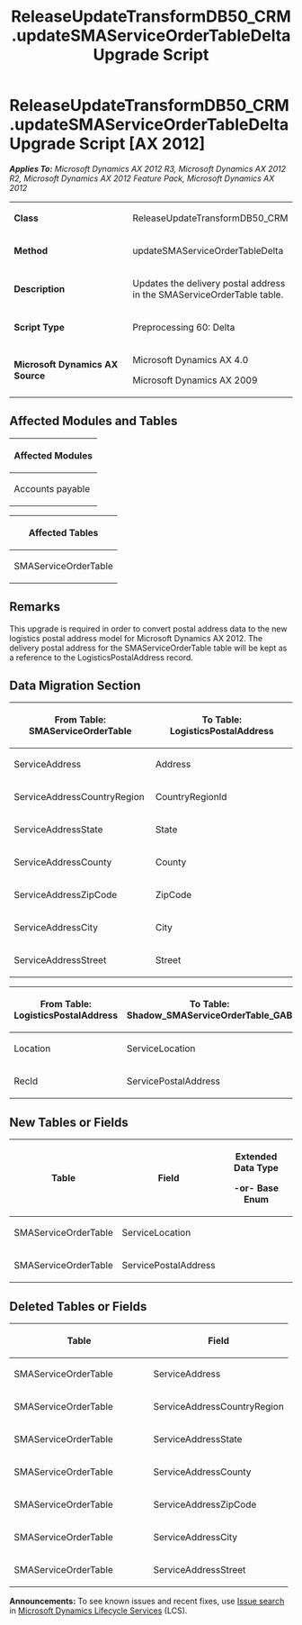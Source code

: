 ﻿---
title: ReleaseUpdateTransformDB50_CRM.updateSMAServiceOrderTableDelta Upgrade Script
TOCTitle: ReleaseUpdateTransformDB50_CRM.updateSMAServiceOrderTableDelta Upgrade Script
ms:assetid: d160d7f9-384b-19be-9522-1b2f6756c847
ms:mtpsurl: https://msdn.microsoft.com/en-us/library/JJ686949(v=AX.60)
ms:contentKeyID: 49711399
ms.date: 05/18/2015
mtps_version: v=AX.60
---

# ReleaseUpdateTransformDB50\_CRM.updateSMAServiceOrderTableDelta Upgrade Script [AX 2012]


_**Applies To:** Microsoft Dynamics AX 2012 R3, Microsoft Dynamics AX 2012 R2, Microsoft Dynamics AX 2012 Feature Pack, Microsoft Dynamics AX 2012_

<table>
<colgroup>
<col style="width: 50%" />
<col style="width: 50%" />
</colgroup>
<tbody>
<tr class="odd">
<td><p><strong>Class</strong></p></td>
<td><p>ReleaseUpdateTransformDB50_CRM</p></td>
</tr>
<tr class="even">
<td><p><strong>Method</strong></p></td>
<td><p>updateSMAServiceOrderTableDelta</p></td>
</tr>
<tr class="odd">
<td><p><strong>Description</strong></p></td>
<td><p>Updates the delivery postal address in the SMAServiceOrderTable table.</p></td>
</tr>
<tr class="even">
<td><p><strong>Script Type</strong></p></td>
<td><p>Preprocessing 60: Delta</p></td>
</tr>
<tr class="odd">
<td><p><strong>Microsoft Dynamics AX Source</strong></p></td>
<td><p>Microsoft Dynamics AX 4.0</p>
<p>Microsoft Dynamics AX 2009</p></td>
</tr>
</tbody>
</table>


## Affected Modules and Tables

<table>
<colgroup>
<col style="width: 100%" />
</colgroup>
<thead>
<tr class="header">
<th><p>Affected Modules</p></th>
</tr>
</thead>
<tbody>
<tr class="odd">
<td><p>Accounts payable</p></td>
</tr>
</tbody>
</table>


<table>
<colgroup>
<col style="width: 100%" />
</colgroup>
<thead>
<tr class="header">
<th><p>Affected Tables</p></th>
</tr>
</thead>
<tbody>
<tr class="odd">
<td><p>SMAServiceOrderTable</p></td>
</tr>
</tbody>
</table>


## Remarks

This upgrade is required in order to convert postal address data to the new logistics postal address model for Microsoft Dynamics AX 2012. The delivery postal address for the SMAServiceOrderTable table will be kept as a reference to the LogisticsPostalAddress record.

## Data Migration Section

<table>
<colgroup>
<col style="width: 50%" />
<col style="width: 50%" />
</colgroup>
<thead>
<tr class="header">
<th><p>From Table: SMAServiceOrderTable</p></th>
<th><p>To Table: LogisticsPostalAddress</p></th>
</tr>
</thead>
<tbody>
<tr class="odd">
<td><p>ServiceAddress</p></td>
<td><p>Address</p></td>
</tr>
<tr class="even">
<td><p>ServiceAddressCountryRegion</p></td>
<td><p>CountryRegionId</p></td>
</tr>
<tr class="odd">
<td><p>ServiceAddressState</p></td>
<td><p>State</p></td>
</tr>
<tr class="even">
<td><p>ServiceAddressCounty</p></td>
<td><p>County</p></td>
</tr>
<tr class="odd">
<td><p>ServiceAddressZipCode</p></td>
<td><p>ZipCode</p></td>
</tr>
<tr class="even">
<td><p>ServiceAddressCity</p></td>
<td><p>City</p></td>
</tr>
<tr class="odd">
<td><p>ServiceAddressStreet</p></td>
<td><p>Street</p></td>
</tr>
</tbody>
</table>


<table>
<colgroup>
<col style="width: 50%" />
<col style="width: 50%" />
</colgroup>
<thead>
<tr class="header">
<th><p>From Table: LogisticsPostalAddress</p></th>
<th><p>To Table: Shadow_SMAServiceOrderTable_GAB</p></th>
</tr>
</thead>
<tbody>
<tr class="odd">
<td><p>Location</p></td>
<td><p>ServiceLocation</p></td>
</tr>
<tr class="even">
<td><p>RecId</p></td>
<td><p>ServicePostalAddress</p></td>
</tr>
</tbody>
</table>


## New Tables or Fields

<table>
<colgroup>
<col style="width: 33%" />
<col style="width: 33%" />
<col style="width: 33%" />
</colgroup>
<thead>
<tr class="header">
<th><p>Table</p></th>
<th><p>Field</p></th>
<th><p>Extended Data Type</p>
<p>-or- Base Enum</p></th>
</tr>
</thead>
<tbody>
<tr class="odd">
<td><p>SMAServiceOrderTable</p></td>
<td><p>ServiceLocation</p></td>
<td><p></p></td>
</tr>
<tr class="even">
<td><p>SMAServiceOrderTable</p></td>
<td><p>ServicePostalAddress</p></td>
<td><p></p></td>
</tr>
</tbody>
</table>


## Deleted Tables or Fields

<table>
<colgroup>
<col style="width: 50%" />
<col style="width: 50%" />
</colgroup>
<thead>
<tr class="header">
<th><p>Table</p></th>
<th><p>Field</p></th>
</tr>
</thead>
<tbody>
<tr class="odd">
<td><p>SMAServiceOrderTable</p></td>
<td><p>ServiceAddress</p></td>
</tr>
<tr class="even">
<td><p>SMAServiceOrderTable</p></td>
<td><p>ServiceAddressCountryRegion</p></td>
</tr>
<tr class="odd">
<td><p>SMAServiceOrderTable</p></td>
<td><p>ServiceAddressState</p></td>
</tr>
<tr class="even">
<td><p>SMAServiceOrderTable</p></td>
<td><p>ServiceAddressCounty</p></td>
</tr>
<tr class="odd">
<td><p>SMAServiceOrderTable</p></td>
<td><p>ServiceAddressZipCode</p></td>
</tr>
<tr class="even">
<td><p>SMAServiceOrderTable</p></td>
<td><p>ServiceAddressCity</p></td>
</tr>
<tr class="odd">
<td><p>SMAServiceOrderTable</p></td>
<td><p>ServiceAddressStreet</p></td>
</tr>
</tbody>
</table>

  
**Announcements:** To see known issues and recent fixes, use [Issue search](http://go.microsoft.com/fwlink/?linkid=389258) in [Microsoft Dynamics Lifecycle Services](http://go.microsoft.com/fwlink/?linkid=306505) (LCS).

